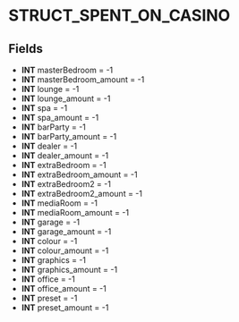 # STRUCT_SPENT_ON_CASINO

## Fields
* **INT** masterBedroom = -1
* **INT** masterBedroom_amount = -1
* **INT** lounge = -1
* **INT** lounge_amount = -1
* **INT** spa = -1
* **INT** spa_amount = -1
* **INT** barParty = -1
* **INT** barParty_amount = -1
* **INT** dealer = -1
* **INT** dealer_amount = -1
* **INT** extraBedroom = -1
* **INT** extraBedroom_amount = -1
* **INT** extraBedroom2 = -1
* **INT** extraBedroom2_amount = -1
* **INT** mediaRoom = -1
* **INT** mediaRoom_amount = -1
* **INT** garage = -1
* **INT** garage_amount = -1
* **INT** colour = -1
* **INT** colour_amount = -1
* **INT** graphics = -1
* **INT** graphics_amount = -1
* **INT** office = -1
* **INT** office_amount = -1
* **INT** preset = -1
* **INT** preset_amount = -1